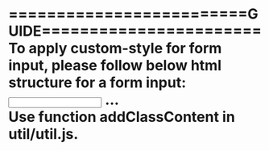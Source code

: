 =========================GUIDE=======================
    To apply custom-style for form input, please follow below html structure for a form input: 
        <div class="form-group">
            <input class="form-control" />
            <label class="form-control-label">
                ...
            </label>
            <span class="focus-border"></span>
            <div class="invalid-feedback"></div>
        </div>
    Use function addClassContent in util/util.js.
======================================================